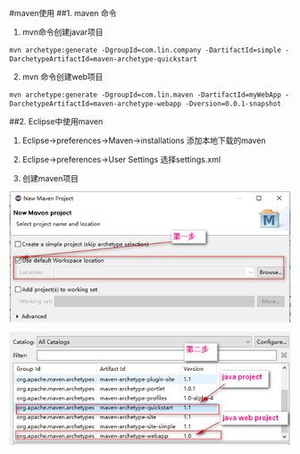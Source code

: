 #maven使用
##1. maven 命令

1. mvn命令创建javar项目
```
mvn archetype:generate -DgroupId=com.lin.company -DartifactId=simple -DarchetypeArtifactId=maven-archetype-quickstart
```
2. mvn 命令创建web项目
```
mvn archetype:generate -DgroupId=com.lin.maven -DartifactId=myWebApp -DarchetypeArtifactId=maven-archetype-webapp -Dversion=0.0.1-snapshot
```

##2. Eclipse中使用maven

1. Eclipse->preferences->Maven->installations 添加本地下载的maven

2. Eclipse->preferences->User Settings 选择settings.xml

3. 创建maven项目

![第一步](doc_img/eclipse_maven_01.png)

![第二步](doc_img/eclipse_maven_02.png)
